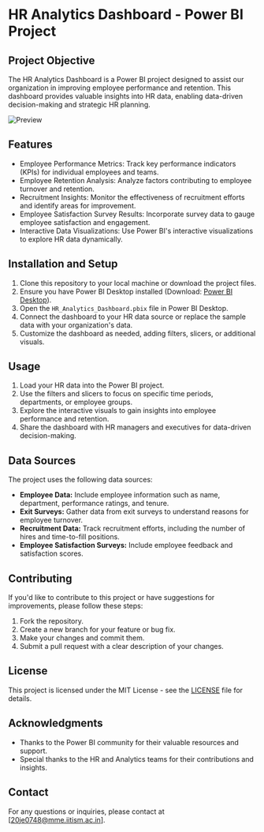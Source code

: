 # HR Analytics Dashboard - Power BI Project

## Project Objective

The HR Analytics Dashboard is a Power BI project designed to assist our organization in improving employee performance and retention. This dashboard provides valuable insights into HR data, enabling data-driven decision-making and strategic HR planning.

![Preview](https://github.com/Rahul20je0748/powerbi/blob/main/power%20BI/Preview.png)

## Features

- Employee Performance Metrics: Track key performance indicators (KPIs) for individual employees and teams.
- Employee Retention Analysis: Analyze factors contributing to employee turnover and retention.
- Recruitment Insights: Monitor the effectiveness of recruitment efforts and identify areas for improvement.
- Employee Satisfaction Survey Results: Incorporate survey data to gauge employee satisfaction and engagement.
- Interactive Data Visualizations: Use Power BI's interactive visualizations to explore HR data dynamically.

## Installation and Setup

1. Clone this repository to your local machine or download the project files.
2. Ensure you have Power BI Desktop installed (Download: [Power BI Desktop](https://powerbi.microsoft.com/en-us/desktop/)).
3. Open the `HR_Analytics_Dashboard.pbix` file in Power BI Desktop.
4. Connect the dashboard to your HR data source or replace the sample data with your organization's data.
5. Customize the dashboard as needed, adding filters, slicers, or additional visuals.

## Usage

1. Load your HR data into the Power BI project.
2. Use the filters and slicers to focus on specific time periods, departments, or employee groups.
3. Explore the interactive visuals to gain insights into employee performance and retention.
4. Share the dashboard with HR managers and executives for data-driven decision-making.

## Data Sources

The project uses the following data sources:

- **Employee Data:** Include employee information such as name, department, performance ratings, and tenure.
- **Exit Surveys:** Gather data from exit surveys to understand reasons for employee turnover.
- **Recruitment Data:** Track recruitment efforts, including the number of hires and time-to-fill positions.
- **Employee Satisfaction Surveys:** Include employee feedback and satisfaction scores.

## Contributing

If you'd like to contribute to this project or have suggestions for improvements, please follow these steps:

1. Fork the repository.
2. Create a new branch for your feature or bug fix.
3. Make your changes and commit them.
4. Submit a pull request with a clear description of your changes.

## License

This project is licensed under the MIT License - see the [LICENSE](LICENSE) file for details.

## Acknowledgments

- Thanks to the Power BI community for their valuable resources and support.
- Special thanks to the HR and Analytics teams for their contributions and insights.

## Contact

For any questions or inquiries, please contact  at [20je0748@mme.iitism.ac.in].
